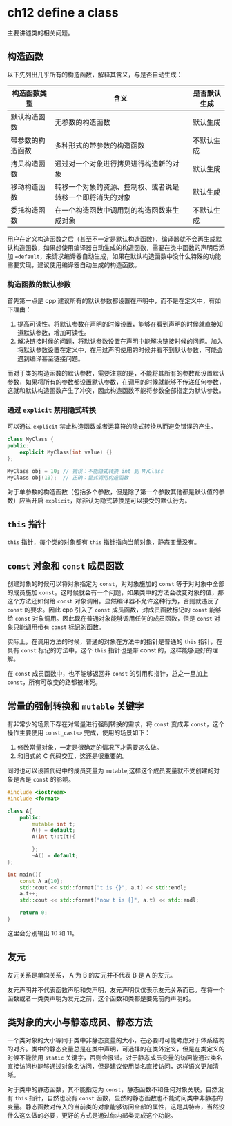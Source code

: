# ch12 define a class

主要讲述类的相关问题。

## 构造函数

以下先列出几乎所有的构造函数，解释其含义，与是否自动生成：

| **构造函数类型** | **含义**                                                   | **是否默认生成** |
|------------------|------------------------------------------------------------|------------------|
| 默认构造函数     | 无参数的构造函数                                           | 默认生成         |
| 带参数的构造函数 | 多种形式的带参数的构造函数                                 | 不默认生成       |
| 拷贝构造函数     | 通过对一个对象进行拷贝进行构造新的对象                     | 默认生成         |
| 移动构造函数     | 转移一个对象的资源、控制权、或者说是转移一个即将消失的对象 | 默认生成         |
| 委托构造函数     | 在一个构造函数中调用别的构造函数来生成对象                 | 不默认生成    |

用户在定义构造函数之后（甚至不一定是默认构造函数），编译器就不会再生成默认构造函数，如果想使用编译器自动生成的构造函数，需要在类中函数的声明后添加 `=default`，来请求编译器自动生成，如果在默认构造函数中没什么特殊的功能需要实现，建议使用编译器自动生成的构造函数。

### 构造函数的默认参数

首先第一点是 cpp 建议所有的默认参数都设置在声明中，而不是在定义中，有如下理由：

1. 提高可读性。将默认参数在声明的时候设置，能够在看到声明的时候就直接知道默认参数，增加可读性。
2. 解决链接时候的问题，将默认参数设置在声明中能解决链接时候的问题。加入将默认参数设置在定义中，在用过声明使用的时候并看不到默认参数，可能会遇到编译甚至链接问题。

而对于类的构造函数的默认参数，需要注意的是，不能将其所有的参数都设置默认参数，如果将所有的参数都设置默认参数，在调用的时候就能够不传递任何参数，这就和默认构造函数产生了冲突，因此构造函数不能将参数全部指定为默认参数。

### 通过 `explicit` 禁用隐式转换

可以通过 `explicit` 禁止构造函数或者运算符的隐式转换从而避免错误的产生。

```cpp
class MyClass {
public:
    explicit MyClass(int value) {}
};

MyClass obj = 10; // 错误：不能隐式转换 int 到 MyClass
MyClass obj(10);  // 正确：显式调用构造函数
```

对于单参数的构造函数（包括多个参数，但是除了第一个参数其他都是默认值的参数）应当开启 `explicit`，除非认为隐式转换是可以接受的默认行为。

## `this` 指针

`this` 指针，每个类的对象都有 `this` 指针指向当前对象，静态变量没有。

## `const` 对象和 `const` 成员函数

创建对象的时候可以将对象指定为 `const`，对对象施加的 `const` 等于对对象中全部的成员施加 `const`。这时候就会有一个问题，如果类中的方法会改变对象的值，那这个方法还如何给 `const` 对象调用。显然编译器不允许这种行为，否则就违反了 `const` 的要求。因此 cpp 引入了 `const` 成员函数，对成员函数标记的 `const` 能够给 `const` 对象调用。因此现在普通对象能够调用任何的成员函数，但是 `const` 对象只能调用带有 `const` 标记的函数。

实际上，在调用方法的时候，普通的对象在方法中的指针是普通的 `this` 指针，在具有 `const` 标记的方法中，这个 `this` 指针也是带 const 的，这样能够更好的理解。

在 `const` 成员函数中，也不能够返回非 `const` 的引用和指针，总之一旦加上 `const`，所有可改变的路都被堵死。

## 常量的强制转换和 `mutable` 关键字

有非常少的场景下存在对常量进行强制转换的需求，将 `const` 变成非 `const`，这个操作主要使用 `const_cast<>` 完成，使用的场景如下：

1. 修改常量对象，一定是很确定的情况下才需要这么做。
2. 和旧式的 C 代码交互，这还是很重要的。

同时也可以设置代码中的成员变量为 `mutable`,这样这个成员变量就不受创建的对象是否是 `const` 的影响。

```cpp
#include <iostream>
#include <format>

class A{
    public:
        mutable int t;
        A() = default;
        A(int t):t(t){

        };
        ~A() = default;
};

int main(){
    const A a{10};
    std::cout << std::format("t is {}", a.t) << std::endl;
    a.t++;
    std::cout << std::format("now t is {}", a.t) << std::endl;

    return 0; 
}

```

这里会分别输出 10 和 11。

## 友元

友元关系是单向关系， A 为 B 的友元并不代表 B 是 A 的友元。

友元声明并不代表函数声明和类声明，友元声明仅仅表示友元关系而已。在将一个函数或者一类类声明为友元之前，这个函数和类都是要先前向声明的。

## 类对象的大小与静态成员、静态方法

一个类对象的大小等同于类中非静态变量的大小，在必要时可能考虑对于体系结构的对齐。类中的静态变量总是在类中声明，可选择的在类外定义，但是在类定义的时候不能使用 `static` 关键字，否则会报错。对于静态成员变量的访问能通过类名直接访问也能够通过对象名访问，但是建议使用类名直接访问，这样语义更加清晰。

对于类中的静态函数，其不能指定为 `const`，静态函数不和任何对象关联，自然没有 `this` 指针，自然也没有 `const` 函数，显然的静态函数也不能访问类中非静态的变量。静态函数对传入的当前类的对象能够访问全部的属性，这是其特点，当然没什么这么做的必要，更好的方式是通过你内部类完成这个功能。
